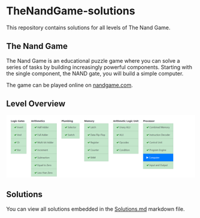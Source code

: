 # TheNandGame-solutions
This repository contains solutions for all levels of The Nand Game.

## The Nand Game
The Nand Game is an educational puzzle game where you can solve a series of tasks by building increasingly powerful components. 
Starting with the single component, the NAND gate, you will build a simple computer.  

The game can be played online on [nandgame.com](http://nandgame.com/).

## Level Overview
![Level Overview](img/%5B00%5D%20Level%20Overview.png)

## Solutions
You can view all solutions embedded in the [Solutions.md](Solutions.md) markdown file.

